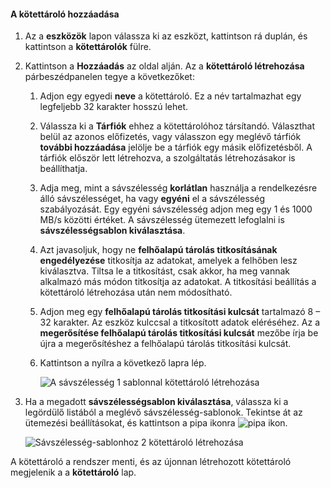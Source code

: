 <!--author=SharS last changed: 1/7/2016-->

#### <a name="to-add-a-volume-container"></a>A kötettároló hozzáadása
1. Az a **eszközök** lapon válassza ki az eszközt, kattintson rá duplán, és kattintson a **kötettárolók** fülre.
2. Kattintson a **Hozzáadás** az oldal alján. Az a **kötettároló létrehozása** párbeszédpanelen tegye a következőket:
   
   1. Adjon egy egyedi **neve** a kötettároló. Ez a név tartalmazhat egy legfeljebb 32 karakter hosszú lehet.
   2. Válassza ki a **Tárfiók** ehhez a kötettárolóhoz társítandó. Választhat belül az azonos előfizetés, vagy válasszon egy meglévő tárfiók **további hozzáadása** jelölje be a tárfiók egy másik előfizetésből. A tárfiók először lett létrehozva, a szolgáltatás létrehozásakor is beállíthatja.
   3. Adja meg, mint a sávszélesség **korlátlan** használja a rendelkezésre álló sávszélességet, ha vagy **egyéni** el a sávszélesség szabályozását. Egy egyéni sávszélesség adjon meg egy 1 és 1000 MB/s közötti értéket. A sávszélesség ütemezett lefoglalni is **sávszélességsablon kiválasztása**.
   4. Azt javasoljuk, hogy ne **felhőalapú tárolás titkosításának engedélyezése** titkosítja az adatokat, amelyek a felhőben lesz kiválasztva. Tiltsa le a titkosítást, csak akkor, ha meg vannak alkalmazó más módon titkosítja az adatokat. A titkosítási beállítás a kötettároló létrehozása után nem módosítható.
   5. Adjon meg egy **felhőalapú tárolás titkosítási kulcsát** tartalmazó 8 – 32 karakter. Az eszköz kulccsal a titkosított adatok eléréséhez. Az a **megerősítése felhőalapú tárolás titkosítási kulcsát** mezőbe írja be újra a megerősítéshez a felhőalapú tárolás titkosítási kulcsát. 
   6. Kattintson a nyílra a következő lapra lép.
      
      ![A sávszélesség 1 sablonnal kötettároló létrehozása](./media/storsimple-add-volume-container/HCS_CreateVCBT1-include.png) 
3. Ha a megadott **sávszélességsablon kiválasztása**, válassza ki a legördülő listából a meglévő sávszélesség-sablonok. Tekintse át az ütemezési beállításokat, és kattintson a pipa ikonra ![pipa ikon](./media/storsimple-configure-new-storage-account/HCS_CheckIcon-include.png).
   
    ![Sávszélesség-sablonhoz 2 kötettároló létrehozása](./media/storsimple-add-volume-container/HCS_CreateVCBT2-include.png) 

A kötettároló a rendszer menti, és az újonnan létrehozott kötettároló megjelenik a a **kötettároló** lap.

